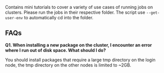Contains mini tutorials to cover a variety of use cases of running jobs on clusters.
Please run the jobs in their respective folder. The script use `--get-user-env` to automatically cd into the folder.


## FAQs

**Q1. When installing a new package on the cluster, I encounter an error where I run out of disk space. What should I do?**

You should install packages that require a large tmp directory on the login node, the tmp directory on the other nodes is limited to ~2GB.
